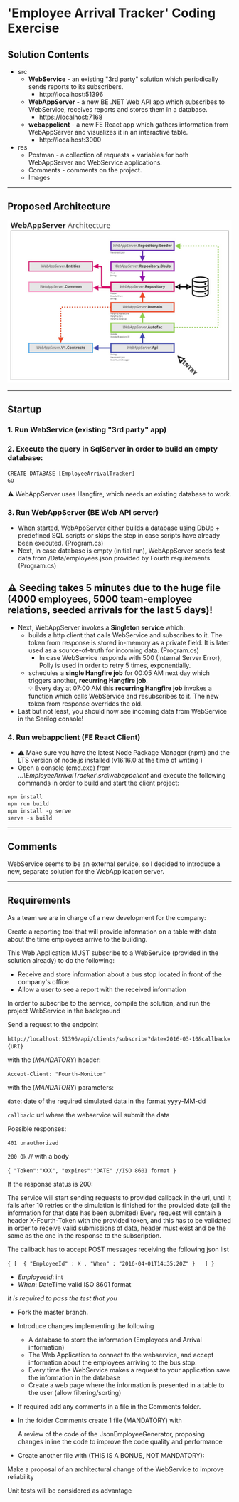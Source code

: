 # 'Employee Arrival Tracker' Coding Exercise

## Solution Contents

- src
    - **WebService** - an existing "3rd party" solution which periodically sends reports to its subscribers.
        - http://localhost:51396
    - **WebAppServer** - a new BE .NET Web API app which subscribes to WebService, receives reports and stores them in a database.
        - https://localhost:7168
    - **webappclient** - a new FE React app which gathers information from WebAppServer and visualizes it in an interactive table.
        - http://localhost:3000
- res
    - Postman - a collection of requests + variables for both WebAppServer and WebService applications.
    - Comments - comments on the project.
	- Images

---

## Proposed Architecture

![WebAppServer Arcihtecture](res/Images/WebAppServer_Architecture.jpg)

---

## Startup

### 1. Run **WebService** (existing "3rd party" app)

### 2. Execute the query in SqlServer in order to build an empty database:
```
CREATE DATABASE [EmployeeArrivalTracker]
GO
```
⚠️ WebAppServer uses Hangfire, which needs an existing database to work.

### 3. Run **WebAppServer** (BE Web API server)  
- When started, WebAppServer either builds a database using DbUp + predefined SQL scripts or skips the step in case scripts have already been executed. (Program.cs)
- Next, in case database is empty (initial run), WebAppServer seeds test data from /Data/employees.json provided by Fourth requirements. (Program.cs) 

⚠️ Seeding takes 5 minutes due to the huge file (4000 employees, 5000 team-employee relations, seeded arrivals for the last 5 days)!
-
- Next, WebAppServer invokes a **Singleton service** which:
    - builds a http client that calls WebService and subscribes to it. The token from response is stored in-memory as a private field. It is later used as a source-of-truth for incoming data. (Program.cs)  
        - In case WebService responds with 500 (Internal Server Error), Polly is used in order to retry 5 times, exponentially. 
    - schedules a **single Hangfire job** for 00:05 AM next day which triggers another, **recurring Hangfire job**.  
    💡 Every day at 07:00 AM this **recurring Hangfire job** invokes a function which calls WebService and resubscribes to it. The new token from response overrides the old.
- Last but not least, you should now see incoming data from WebService in the Serilog console!

### 4. Run **webappclient** (FE React Client)
- ⚠️ Make sure you have the latest Node Package Manager (npm) and the LTS version of node.js installed (v16.16.0 at the time of writing )
- Open a console (cmd.exe) from *...\EmployeeArrivalTracker\src\webappclient* and execute the following commands in order to build and start the client project:
```
npm install
npm run build
npm install -g serve
serve -s build
```

---

## Comments

WebService seems to be an external service, so I decided to introduce a new, separate solution for the WebApplication server.

---

## Requirements

As a team we are in charge of a new development for the company:

Create a reporting tool that will provide information on a table with data about the time employees arrive to the building.

This Web Application MUST subscribe to a WebService (provided in the solution already) to do the following:
- Receive and store information about a bus stop located in front of the company's office.
- Allow a user to see a report with the received information

In order to subscribe to the service, compile the solution, and run the project WebService in the background

Send a request to the endpoint

`http://localhost:51396/api/clients/subscribe?date=2016-03-10&callback={URI}`

with the (*MANDATORY*) header:

`Accept-Client: "Fourth-Monitor"`

with the (*MANDATORY*) parameters:

`date`: date of the required simulated data in the format yyyy-MM-dd

`callback`: url where the webservice will submit the data

Possible responses:

`401 unauthorized`

`200 Ok` // with a body

`{
	"Token":"XXX",
	"expires":"DATE" //ISO 8601 format
}`

If the response status is 200:

The service will start sending requests to provided callback in the url, until it fails after 10 retries or the simulation is finished for the provided date (all the information for that date has been submited)
Every request will contain a header X-Fourth-Token with the provided token, and this has to be validated in order to receive valid submissions of data, header must exist and be the same as the one in the response to the subscription.

The callback has to accept POST messages receiving the following json list

`{
	[  { "EmployeeId" : X , "When" : "2016-04-01T14:35:20Z" }	]
}`

- *EmployeeId*: int
- *When*: DateTime valid ISO 8601 format

*It is required to pass the test that you*

- Fork the master branch.
- Introduce changes implementing the following
    - A database to store the information (Employees and Arrival information)
    - The Web Application to connect to the webservice, and accept information about the employees arriving to the bus stop.
     - Every time the WebService makes a request to your application save the information in the database
     - Create a web page where the information is presented in a table to the user (allow filtering/sorting)
- If required add any comments in a file in the Comments folder.

- In the folder Comments create 1 file (MANDATORY) with

	A review of the code of the JsonEmployeeGenerator, proposing changes inline the code to improve the code quality and performance

- Create another file with (THIS IS A BONUS, NOT MANDATORY):

Make a proposal of an architectural change of the WebService to improve reliability

Unit tests will be considered as advantage
